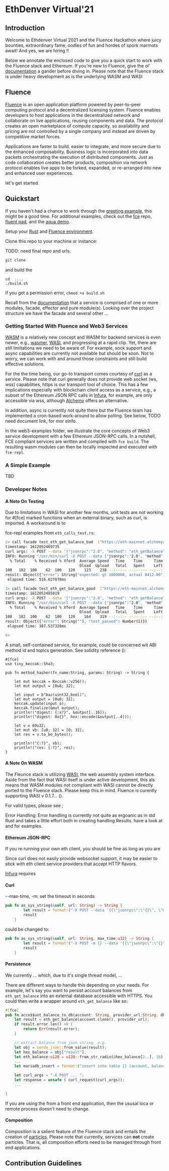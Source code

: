 # EthDenver Virtual'21  

## Introduction  

Welcome to Ethdenver Virtual 2021 and the Fluence Hackathon where juicy bounties, extraordinary fame, oodles of fun and hordes of spork marmots await!  And yes, we are hiring !!

Below we annotate the enclosed code to give you a quick start to work with the Fluence stack and Ethereum. If you're new to Fluence, give the ol' [documentation](https://fluence-labs.readme.io/docs) a gander before diving in. Please note that the Fluence stack is under heavy development as is the underlying WASM and WASI 


## Fluence  
[Fluence](https://fluence.network/) is an open application platform powered by peer-to-peer computing protocol and a decentralized licensing system. Fluence enables developers to host applications in the decentralized network and collaborate on live applications, reusing components and data. The protocol creates an open marketplace of compute capacity, so availability and pricing are not controlled by a single company and instead are driven by competitive market forces.

Applications are faster to build, easier to integrate, and more secure due to the enhanced composability. Business logic is incorporated into data packets orchestrating the execution of distributed components. Just as code collaboration creates better products, composition via network protocol enables live apps to be forked, expanded, or re-arranged into new and enhanced user experiences.

let's get started.  
## Quickstart
If you haven't had a chance to work through the [greeting example](https://fluence-labs.readme.io/docs/how-to-develop-a-module), this might be a good time. For additional examples, check out the [fce](https://github.com/fluencelabs/fce/tree/master/examples) repo, [fluent pad](https://github.com/fluencelabs/fluent-pad), and the [aqua demo](https://github.com/fluencelabs/aqua-demo).  

Setup your [Rust](https://www.rust-lang.org/tools/install) and [Fluence environment](https://fluence-labs.readme.io/docs/how-to-develop-a-module).

Clone this repo to your machine or instance:

TODO: need final repo and urls.
```bash
git clone 
```

and build the 

```
cd  ....
./build.sh
```
if you get a permission error, `chmod +x build.sh`  

Recall from the [documentation](https://fluence-labs.readme.io/docs/services-development) that a service is comprised of one or more modules, facade, effector and pure module(s). 
Looking over the project structure we have the facade and several other ...  

### Getting Started With Fluence and Web3 Services  

[WASM](https://developer.mozilla.org/en-US/docs/WebAssembly) is a relatively new concept and WASM for backend services is even newer, e.g., [wasmer](https://github.com/wasmerio/wasmer), [WASI](https://github.com/CraneStation/wasi), and progressing at a rapid clip. Yet, there are still limitations we need to be aware of. For example, sock support and async capabilities are currently not available but should be soon. Not to worry, we can work with and around those constraints and still build effective solutions.  

For the the time being, our go-to transport comes courtesy of [curl](https://curl.se/docs/) as a service. Please note that curl generally does not provide web socket (ws, wss) capabilities, https is our transport tool of choice. This has a few implications especially with blockchain client access as a service, e.g., a subset of the Ethereum JSON RPC calls in [Infura](https://infura.io/docs/ethereum/wss/introduction), for example, are only accessible via wss, although [Alchemy](https://www.alchemyapi.io/) offers an alternative.

In addition, async is currently not quite there but the Fluence team has implemented a cron-based work-around to allow polling. See below, TODO need document link, for mor einfo.

In the web3-examples folder, we illustrate the core concepts of Web3 service development with a few Ethereum JSON-RPC calls. In a nutshell, FCE compliant services are written and compiled with `fce build`. The resulting wasm modules can then be locally inspected and executed with `fce-repl`.

### A Simple Example
TBD



### Developer Notes
#### A Note On Testing  
Due to limitations in WASI for another few months, unit tests are not working for #[fce] marked functions when an external binary, such as curl, is imported. A workaround is to   

fce-repl examples from `eth_calls_test.rs`:

```bash
2> call facade test_eth_get_balance_bad  ["https://eth-mainnet.alchemyapi.io/v2/<your key>"]
timestamp: 1612052469735
curl args: -X POST --data '{"jsonrpc":"2.0", "method": "eth_getBalance", "params":["0x0000000000000000000000000000000000000000", "latest"], "id":1}' https://eth-mainnet.alchemyapi.io/v2/<your key>
INFO: Running "/usr/bin/curl -X POST --data {"jsonrpc":"2.0", "method": "eth_getBalance", "params":["0x0000000000000000000000000000000000000000", "latest"], "id":1} https://eth-mainnet.alchemyapi.io/v2/<your key>" ...
  % Total    % Received % Xferd  Average Speed   Time    Time     Time  Current
                                 Dload  Upload   Total   Spent    Left  Speed
100   182  100    62  100   120    123    238 --:--:-- --:--:-- --:--:--   360
result: Object({"error": String("expected: gt 1000000, actual 8412.06"), "test_passed": Number(0)})
 elapsed time: 516.627078ms

3> call facade test_eth_get_balance_good  ["https://eth-mainnet.alchemyapi.io/v2/<your key>"]
timestamp: 1612052485019
curl args: -X POST --data '{"jsonrpc":"2.0", "method": "eth_getBalance", "params":["0x0000000000000000000000000000000000000000", "latest"], "id":2}' https://eth-mainnet.alchemyapi.io/v2/<your key>
INFO: Running "/usr/bin/curl -X POST --data {"jsonrpc":"2.0", "method": "eth_getBalance", "params":["0x0000000000000000000000000000000000000000", "latest"], "id":2} https://eth-mainnet.alchemyapi.io/v2/<your key>" ...
  % Total    % Received % Xferd  Average Speed   Time    Time     Time  Current
                                 Dload  Upload   Total   Spent    Left  Speed
100   182  100    62  100   120    164    319 --:--:-- --:--:-- --:--:--   482
result: Object({"error": String(""), "test_passed": Number(1)})
 elapsed time: 387.537328ms

4>
```  

A small, self-contained service, for example, could be concerned wit ABI method id and topics generation. See solidity reference ():

```
#[fce]
use tiny_keccak::Sha3;

pub fn method_hasher(fn_name:String, params: String) -> String {

    let mut keccak = Keccak::v256();
    let mut output = [0u8; 32];

    let input = b"baz(uint32,bool)";
    let mut output = [0u8; 32];
    keccak.update(input_a);
    keccak.finalize(&mut output);
    println!("digest: {:x?}", &output[..16]);
    println!("digest: 0x{}", hex::encode(&output[..4]));

    let v = 69u32;
    let mut vb: [u8; 32] = [0; 32];
    let res = v.to_be_bytes();

    println!("{:?}", vb);
    println!("res: {:?}", res);
}

```






#### A Note On WASM  
The Fleunce stack is utilizing [WASI](https://wasi.dev/), the web assembly system interface. Aside from the fact that WASI itself is under active development, this als means that WASM modules not compliant with WASI cannot be directly ported to the Fluence stack. Please keep this in mind. Fluence is curently supporting WASI v 0.1.7... ().

For valid types, please see ;

Error Handling:
Error handling is currently not quite as ergoanic as in std Rust and takes a little effort both in creating handling Results. have a look at  and  for examples.  



#### Ethereum JSON-RPC  
If you re running your own eth client, you should be fine as long as you are

Since curl does not easily provide websocket support, it may be easier to stick with eth client service providers that accept HTTP flavors. 

[Infura]() requires 

#### Curl  
--max-time, -m: set the timeout in seconds

```rust
pub fn as_sys_string(&self, url: String) -> String {
        let result = format!("-X POST --data '{{\"jsonrpc\":\"{}\", \"method\": \"{}\", \"params\":{:?}, \"id\":{}}}' {}", self.jsonrpc, self.method, self.params, self.id, url);
        result
    }
```  

could be changed to:  

```rust
pub fn as_sys_string(&self, url: String, max_time:u32) -> String {
        let result = format!("-X POST -m {} --data '{{\"jsonrpc\":\"{}\", \"method\": \"{}\", \"params\":{:?}, \"id\":{}}}' {}", max_time, self.jsonrpc, self.method, self.params, self.id, url);
        result
    }
```  

#### Persistence  
We currently ... which, due to it's single thread model, ...

There are different ways to handle this depending on your needs. For example, let's say you want to persist account balances from `eth_get_balance` into an external database accessible with HTTPS. You could then write a wrapper around `eth_get_balance` like so:

```rust
#[fce]
pub fn acco$$unt_balance_to_db(account: String, provider_url:String, db_url:String ) - SomeResultImpl {
    let result = eth_get_balance(account.clone(), provider_url);
    if result.error.len() >0 {
        return Err(result.error);
    }

    // extract balance from json string, e.g.
    let obj = serde_json::from_value(result);
    let hex_balance = obj["result"];
    let eth_balance:u128 = u128::from_str_radix(&hex_balance[2..], 16).unwrap() / 1_000_000_000 * 1_000_000_000;
    ...
    let mariadb_insert = format!("insert into table {} (account, balance, Utc_timestamp) values ({},{},{})", account, eth_balance, chrono::Utc::now().timestamp_millis());

    let curl_args = "-X POST ... ";
    let response = unsafe ( curl_request(curl_args));
    ...

}   
```  

If you are using the  from a front end application, then the ususal loca or remote process doesn't need to change. 


#### Composition 
Composition is a salient feature of the Fluence stack and entails the creation of [particles](). Please note that currently, services can <b>not</b> create particles. That is, all composition efforts need to be managed through front end applications.








## Contribution Guidelines  
